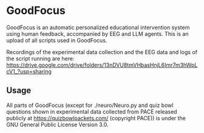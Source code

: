 # GoodFocus

GoodFocus is an automatic personalized educational intervention system using human feedback, accompanied by EEG and LLM agents. This is an upload of all scripts used in GoodFocus. 

Recordings of the experimental data collection and the EEG data and logs of the script running are here: https://drive.google.com/drive/folders/13nDVU8tmVHbasHnjL6Imr7m3hWpLcV1_?usp=sharing

## Usage 

All parts of GoodFocus (except for ./neuro/Neuro.py and quiz bowl questions shown in experimental data collected from PACE released publicly at https://quizbowlpackets.com/ (copyright PACE)) is under the GNU General Public License Version 3.0.
